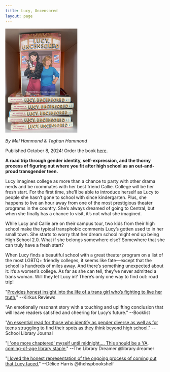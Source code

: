 ```yaml
---
title: Lucy, Uncensored
layout: page
---
```

<img src="/images/books/stack_of_books.jpg" alt="Cover for Lucy, Uncensored, featuring two teenage girls in front of a theater marquee" class="image-right" style="max-width: 45%; height: auto; padding-bottom: 0;">

*By Mel Hammond & Teghan Hammond*

Published October 8, 2024! Order the book [here](https://www.penguinrandomhouse.com/books/750113/lucy-uncensored-by-mel-hammond-and-teghan-hammond/).


**A road trip through gender identity, self-expression, and the thorny process of figuring out where you fit after high school as an out-and-proud transgender teen.**

Lucy imagines college as more than a chance to party with other drama nerds and be roommates with her best friend Callie. College will be her fresh start. For the first time, she’ll be able to introduce herself as Lucy to people she hasn’t gone to school with since kindergarten. Plus, she happens to live an hour away from one of the most prestigious theater programs in the country. She’s always dreamed of going to Central, but when she finally has a chance to visit, it’s not what she imagined.

While Lucy and Callie are on their campus tour, two kids from their high school make the typical transphobic comments Lucy’s gotten used to in her small town. She starts to worry that her dream school might end up being High School 2.0. What if she belongs somewhere else? Somewhere that she can truly have a fresh start?

When Lucy finds a beautiful school with a great theater program on a list of the most LGBTQ+ friendly colleges, it seems like fate—except that the school is hundreds of miles away. And there’s something unexpected about it: it’s a women’s college. As far as she can tell, they’ve never admitted a trans woman. Will they let Lucy in? There’s only one way to find out: road trip!



"[Provides honest insight into the life of a trans girl who’s fighting to live her truth.](https://www.kirkusreviews.com/book-reviews/mel-hammond/lucy-uncensored/)" --Kirkus Reviews

“An emotionally resonant story with a touching and uplifting conclusion that will leave readers satisfied and cheering for Lucy’s future.” --Booklist

"[An essential read for those who identify as gender diverse as well as for teens struggling to find their spots as they think beyond high school.](https://www.slj.com/review/lucy-uncensored)" --School Library Journal

"[I 'one more chaptered' myself until midnight.... This should be a YA, coming-of-age library staple.](https://www.instagram.com/p/DBCdEhBpIh2/)" --The Library Dreamer @library.dreamer

"[I loved the honest representation of the ongoing process of coming out that Lucy faced.](https://www.instagram.com/p/DBHZBGCv4tJ/)" --Délice Harris @thehspbookshelf